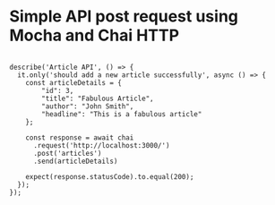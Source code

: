 
<!SLIDE>
# Simple API post request using Mocha and Chai HTTP

<pre><code>
describe('Article API', () => {
  it.only('should add a new article successfully', async () => {
    const articleDetails = {
        "id": 3,
        "title": "Fabulous Article",
        "author": "John Smith",
        "headline": "This is a fabulous article"
    };
    
    const response = await chai
      .request('http://localhost:3000/')
      .post('articles')
      .send(articleDetails)

    expect(response.statusCode).to.equal(200);
  });
});
</code></pre>